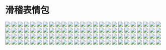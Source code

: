 # 滑稽表情包

![](https://gcore.jsdelivr.net/gh/yoghurtlee-thu/twikoo-magic@main/image/huaji/huaji.webp)
![](https://gcore.jsdelivr.net/gh/yoghurtlee-thu/twikoo-magic@main/image/huaji/huaji1.webp)
![](https://gcore.jsdelivr.net/gh/yoghurtlee-thu/twikoo-magic@main/image/huaji/huaji10.webp)
![](https://gcore.jsdelivr.net/gh/yoghurtlee-thu/twikoo-magic@main/image/huaji/huaji11.webp)
![](https://gcore.jsdelivr.net/gh/yoghurtlee-thu/twikoo-magic@main/image/huaji/huaji12.webp)
![](https://gcore.jsdelivr.net/gh/yoghurtlee-thu/twikoo-magic@main/image/huaji/huaji13.webp)
![](https://gcore.jsdelivr.net/gh/yoghurtlee-thu/twikoo-magic@main/image/huaji/huaji14.webp)
![](https://gcore.jsdelivr.net/gh/yoghurtlee-thu/twikoo-magic@main/image/huaji/huaji15.webp)
![](https://gcore.jsdelivr.net/gh/yoghurtlee-thu/twikoo-magic@main/image/huaji/huaji16.webp)
![](https://gcore.jsdelivr.net/gh/yoghurtlee-thu/twikoo-magic@main/image/huaji/huaji17.webp)
![](https://gcore.jsdelivr.net/gh/yoghurtlee-thu/twikoo-magic@main/image/huaji/huaji18.webp)
![](https://gcore.jsdelivr.net/gh/yoghurtlee-thu/twikoo-magic@main/image/huaji/huaji19.webp)
![](https://gcore.jsdelivr.net/gh/yoghurtlee-thu/twikoo-magic@main/image/huaji/huaji2.webp)
![](https://gcore.jsdelivr.net/gh/yoghurtlee-thu/twikoo-magic@main/image/huaji/huaji20.webp)
![](https://gcore.jsdelivr.net/gh/yoghurtlee-thu/twikoo-magic@main/image/huaji/huaji21.webp)
![](https://gcore.jsdelivr.net/gh/yoghurtlee-thu/twikoo-magic@main/image/huaji/huaji22.webp)
![](https://gcore.jsdelivr.net/gh/yoghurtlee-thu/twikoo-magic@main/image/huaji/huaji23.webp)
![](https://gcore.jsdelivr.net/gh/yoghurtlee-thu/twikoo-magic@main/image/huaji/huaji24.webp)
![](https://gcore.jsdelivr.net/gh/yoghurtlee-thu/twikoo-magic@main/image/huaji/huaji25.webp)
![](https://gcore.jsdelivr.net/gh/yoghurtlee-thu/twikoo-magic@main/image/huaji/huaji26.webp)
![](https://gcore.jsdelivr.net/gh/yoghurtlee-thu/twikoo-magic@main/image/huaji/huaji27.webp)
![](https://gcore.jsdelivr.net/gh/yoghurtlee-thu/twikoo-magic@main/image/huaji/huaji28.webp)
![](https://gcore.jsdelivr.net/gh/yoghurtlee-thu/twikoo-magic@main/image/huaji/huaji29.webp)
![](https://gcore.jsdelivr.net/gh/yoghurtlee-thu/twikoo-magic@main/image/huaji/huaji3.webp)
![](https://gcore.jsdelivr.net/gh/yoghurtlee-thu/twikoo-magic@main/image/huaji/huaji30.webp)
![](https://gcore.jsdelivr.net/gh/yoghurtlee-thu/twikoo-magic@main/image/huaji/huaji31.webp)
![](https://gcore.jsdelivr.net/gh/yoghurtlee-thu/twikoo-magic@main/image/huaji/huaji32.webp)
![](https://gcore.jsdelivr.net/gh/yoghurtlee-thu/twikoo-magic@main/image/huaji/huaji33.webp)
![](https://gcore.jsdelivr.net/gh/yoghurtlee-thu/twikoo-magic@main/image/huaji/huaji34.webp)
![](https://gcore.jsdelivr.net/gh/yoghurtlee-thu/twikoo-magic@main/image/huaji/huaji35.webp)
![](https://gcore.jsdelivr.net/gh/yoghurtlee-thu/twikoo-magic@main/image/huaji/huaji36.webp)
![](https://gcore.jsdelivr.net/gh/yoghurtlee-thu/twikoo-magic@main/image/huaji/huaji37.webp)
![](https://gcore.jsdelivr.net/gh/yoghurtlee-thu/twikoo-magic@main/image/huaji/huaji38.webp)
![](https://gcore.jsdelivr.net/gh/yoghurtlee-thu/twikoo-magic@main/image/huaji/huaji39.webp)
![](https://gcore.jsdelivr.net/gh/yoghurtlee-thu/twikoo-magic@main/image/huaji/huaji4.webp)
![](https://gcore.jsdelivr.net/gh/yoghurtlee-thu/twikoo-magic@main/image/huaji/huaji4.webp)
![](https://gcore.jsdelivr.net/gh/yoghurtlee-thu/twikoo-magic@main/image/huaji/huaji40.webp)
![](https://gcore.jsdelivr.net/gh/yoghurtlee-thu/twikoo-magic@main/image/huaji/huaji41.webp)
![](https://gcore.jsdelivr.net/gh/yoghurtlee-thu/twikoo-magic@main/image/huaji/huaji42.webp)
![](https://gcore.jsdelivr.net/gh/yoghurtlee-thu/twikoo-magic@main/image/huaji/huaji43.webp)
![](https://gcore.jsdelivr.net/gh/yoghurtlee-thu/twikoo-magic@main/image/huaji/huaji44.webp)
![](https://gcore.jsdelivr.net/gh/yoghurtlee-thu/twikoo-magic@main/image/huaji/huaji45.webp)
![](https://gcore.jsdelivr.net/gh/yoghurtlee-thu/twikoo-magic@main/image/huaji/huaji46.webp)
![](https://gcore.jsdelivr.net/gh/yoghurtlee-thu/twikoo-magic@main/image/huaji/huaji47.webp)
![](https://gcore.jsdelivr.net/gh/yoghurtlee-thu/twikoo-magic@main/image/huaji/huaji48.webp)
![](https://gcore.jsdelivr.net/gh/yoghurtlee-thu/twikoo-magic@main/image/huaji/huaji49.webp)
![](https://gcore.jsdelivr.net/gh/yoghurtlee-thu/twikoo-magic@main/image/huaji/huaji5.webp)
![](https://gcore.jsdelivr.net/gh/yoghurtlee-thu/twikoo-magic@main/image/huaji/huaji50.webp)
![](https://gcore.jsdelivr.net/gh/yoghurtlee-thu/twikoo-magic@main/image/huaji/huaji51.webp)
![](https://gcore.jsdelivr.net/gh/yoghurtlee-thu/twikoo-magic@main/image/huaji/huaji52.webp)
![](https://gcore.jsdelivr.net/gh/yoghurtlee-thu/twikoo-magic@main/image/huaji/huaji53.webp)
![](https://gcore.jsdelivr.net/gh/yoghurtlee-thu/twikoo-magic@main/image/huaji/huaji54.webp)
![](https://gcore.jsdelivr.net/gh/yoghurtlee-thu/twikoo-magic@main/image/huaji/huaji55.webp)
![](https://gcore.jsdelivr.net/gh/yoghurtlee-thu/twikoo-magic@main/image/huaji/huaji56.webp)
![](https://gcore.jsdelivr.net/gh/yoghurtlee-thu/twikoo-magic@main/image/huaji/huaji57.webp)
![](https://gcore.jsdelivr.net/gh/yoghurtlee-thu/twikoo-magic@main/image/huaji/huaji58.webp)
![](https://gcore.jsdelivr.net/gh/yoghurtlee-thu/twikoo-magic@main/image/huaji/huaji59.webp)
![](https://gcore.jsdelivr.net/gh/yoghurtlee-thu/twikoo-magic@main/image/huaji/huaji6.webp)
![](https://gcore.jsdelivr.net/gh/yoghurtlee-thu/twikoo-magic@main/image/huaji/huaji60.webp)
![](https://gcore.jsdelivr.net/gh/yoghurtlee-thu/twikoo-magic@main/image/huaji/huaji61.webp)
![](https://gcore.jsdelivr.net/gh/yoghurtlee-thu/twikoo-magic@main/image/huaji/huaji62.webp)
![](https://gcore.jsdelivr.net/gh/yoghurtlee-thu/twikoo-magic@main/image/huaji/huaji63.webp)
![](https://gcore.jsdelivr.net/gh/yoghurtlee-thu/twikoo-magic@main/image/huaji/huaji64.webp)
![](https://gcore.jsdelivr.net/gh/yoghurtlee-thu/twikoo-magic@main/image/huaji/huaji65.webp)
![](https://gcore.jsdelivr.net/gh/yoghurtlee-thu/twikoo-magic@main/image/huaji/huaji66.webp)
![](https://gcore.jsdelivr.net/gh/yoghurtlee-thu/twikoo-magic@main/image/huaji/huaji67.webp)
![](https://gcore.jsdelivr.net/gh/yoghurtlee-thu/twikoo-magic@main/image/huaji/huaji68.webp)
![](https://gcore.jsdelivr.net/gh/yoghurtlee-thu/twikoo-magic@main/image/huaji/huaji69.webp)
![](https://gcore.jsdelivr.net/gh/yoghurtlee-thu/twikoo-magic@main/image/huaji/huaji7.webp)
![](https://gcore.jsdelivr.net/gh/yoghurtlee-thu/twikoo-magic@main/image/huaji/huaji70.webp)
![](https://gcore.jsdelivr.net/gh/yoghurtlee-thu/twikoo-magic@main/image/huaji/huaji71.webp)
![](https://gcore.jsdelivr.net/gh/yoghurtlee-thu/twikoo-magic@main/image/huaji/huaji72.webp)
![](https://gcore.jsdelivr.net/gh/yoghurtlee-thu/twikoo-magic@main/image/huaji/huaji73.webp)
![](https://gcore.jsdelivr.net/gh/yoghurtlee-thu/twikoo-magic@main/image/huaji/huaji74.webp)
![](https://gcore.jsdelivr.net/gh/yoghurtlee-thu/twikoo-magic@main/image/huaji/huaji75.webp)
![](https://gcore.jsdelivr.net/gh/yoghurtlee-thu/twikoo-magic@main/image/huaji/huaji76.webp)
![](https://gcore.jsdelivr.net/gh/yoghurtlee-thu/twikoo-magic@main/image/huaji/huaji77.webp)
![](https://gcore.jsdelivr.net/gh/yoghurtlee-thu/twikoo-magic@main/image/huaji/huaji78.webp)
![](https://gcore.jsdelivr.net/gh/yoghurtlee-thu/twikoo-magic@main/image/huaji/huaji79.webp)
![](https://gcore.jsdelivr.net/gh/yoghurtlee-thu/twikoo-magic@main/image/huaji/huaji8.webp)
![](https://gcore.jsdelivr.net/gh/yoghurtlee-thu/twikoo-magic@main/image/huaji/huaji80.webp)
![](https://gcore.jsdelivr.net/gh/yoghurtlee-thu/twikoo-magic@main/image/huaji/huaji81.webp)
![](https://gcore.jsdelivr.net/gh/yoghurtlee-thu/twikoo-magic@main/image/huaji/huaji82.webp)
![](https://gcore.jsdelivr.net/gh/yoghurtlee-thu/twikoo-magic@main/image/huaji/huaji83.webp)
![](https://gcore.jsdelivr.net/gh/yoghurtlee-thu/twikoo-magic@main/image/huaji/huaji84.webp)
![](https://gcore.jsdelivr.net/gh/yoghurtlee-thu/twikoo-magic@main/image/huaji/huaji85.webp)
![](https://gcore.jsdelivr.net/gh/yoghurtlee-thu/twikoo-magic@main/image/huaji/huaji86.webp)
![](https://gcore.jsdelivr.net/gh/yoghurtlee-thu/twikoo-magic@main/image/huaji/huaji87.webp)
![](https://gcore.jsdelivr.net/gh/yoghurtlee-thu/twikoo-magic@main/image/huaji/huaji88.webp)
![](https://gcore.jsdelivr.net/gh/yoghurtlee-thu/twikoo-magic@main/image/huaji/huaji89.webp)
![](https://gcore.jsdelivr.net/gh/yoghurtlee-thu/twikoo-magic@main/image/huaji/huaji9.webp)
![](https://gcore.jsdelivr.net/gh/yoghurtlee-thu/twikoo-magic@main/image/huaji/huaji90.webp)
![](https://gcore.jsdelivr.net/gh/yoghurtlee-thu/twikoo-magic@main/image/huaji/huaji91.webp)
![](https://gcore.jsdelivr.net/gh/yoghurtlee-thu/twikoo-magic@main/image/huaji/huaji92.webp)
![](https://gcore.jsdelivr.net/gh/yoghurtlee-thu/twikoo-magic@main/image/huaji/huaji93.webp)
![](https://gcore.jsdelivr.net/gh/yoghurtlee-thu/twikoo-magic@main/image/huaji/huaji94.webp)
![](https://gcore.jsdelivr.net/gh/yoghurtlee-thu/twikoo-magic@main/image/huaji/huaji95.webp)
![](https://gcore.jsdelivr.net/gh/yoghurtlee-thu/twikoo-magic@main/image/huaji/huaji96.webp)
![](https://gcore.jsdelivr.net/gh/yoghurtlee-thu/twikoo-magic@main/image/huaji/huaji97.webp)
![](https://gcore.jsdelivr.net/gh/yoghurtlee-thu/twikoo-magic@main/image/huaji/huaji98.webp)
